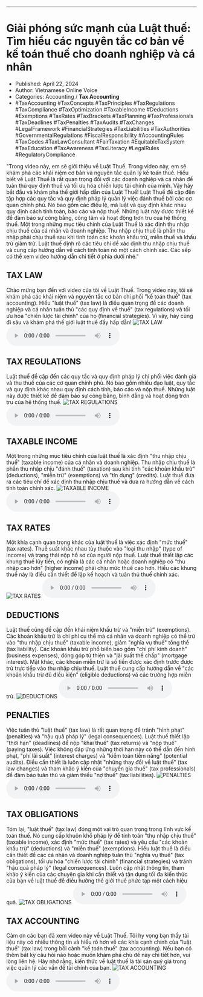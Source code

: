 
---

# Giải phóng sức mạnh của Luật thuế: Tìm hiểu các nguyên tắc cơ bản về kế toán thuế cho doanh nghiệp và cá nhân

- Published: April 22, 2024
- Author: Vietnamese Online Voice
- Categories: Accounting / **Tax Accounting**
- #TaxAccounting #TaxConcepts #TaxPrinciples #TaxRegulations #TaxCompliance #TaxOptimization #TaxableIncome #Deductions #Exemptions #TaxRates #TaxBrackets #TaxPlanning #TaxProfessionals #TaxDeadlines #TaxPenalties #TaxAudits #TaxChanges #LegalFramework #FinancialStrategies #TaxLiabilities #TaxAuthorities #GovernmentalRegulations #FiscalResponsibility #AccountingRules #TaxCodes #TaxLawConsultant #FairTaxation #EquitableTaxSystem #TaxEducation #TaxAwareness #TaxLiteracy #LegalRules #RegulatoryCompliance

"Trong video này, em sẽ giới thiệu về Luật Thuế. Trong video này, em sẽ khám phá các khái niệm cơ bản và nguyên tắc quản lý kế toán thuế. Hiểu biết về Luật Thuế là rất quan trọng đối với các doanh nghiệp và cá nhân để tuân thủ quy định thuế và tối ưu hóa chiến lược tài chính của mình. Vậy hãy bắt đầu và khám phá thế giới hấp dẫn của Luật Thuế! Luật Thuế đề cập đến tập hợp các quy tắc và quy định pháp lý quản lý việc đánh thuế bởi các cơ quan chính phủ. Nó bao gồm các điều lệ, mã luật và quy định khác nhau quy định cách tính toán, báo cáo và nộp thuế. Những luật này được thiết kế để đảm bảo sự công bằng, công tâm và hoạt động trơn tru của hệ thống thuế. Một trong những mục tiêu chính của Luật Thuế là xác định thu nhập chịu thuế của cá nhân và doanh nghiệp. Thu nhập chịu thuế là phần thu nhập phải chịu thuế sau khi tính toán các khoản khấu trừ, miễn thuế và khấu trừ giảm trừ. Luật thuế định rõ các tiêu chí để xác định thu nhập chịu thuế và cung cấp hướng dẫn về cách tính toán nó một cách chính xác. Các sếp có thể xem video hướng dẫn chi tiết ở phía dưới nhé."


## TAX LAW

Chào mừng bạn đến với video của tôi về Luật Thuế. Trong video này, tôi sẽ khám phá các khái niệm và nguyên tắc cơ bản chi phối "kế toán thuế" (tax accounting). Hiểu "luật thuế" (tax law) là điều quan trọng để các doanh nghiệp và cá nhân tuân thủ "các quy định về thuế" (tax regulations) và tối ưu hóa "chiến lược tài chính" của họ (financial strategies). Vì vậy, hãy cùng đi sâu và khám phá thế giới luật thuế đầy hấp dẫn!
![TAX LAW](https://http-archiver-apis-production-80.schnworks.com/storage/images/transitions/2024-04-22/transition-11833659826-Montserrat-Bold-880E4F.jpg)
<audio controls>
    <source src="https://http-archiver-apis-production-80.schnworks.com/storage/audio/file-17121711859.mp3" type="audio/mpeg">
</audio>



## TAX REGULATIONS

Luật thuế đề cập đến các quy tắc và quy định pháp lý chi phối việc đánh giá và thu thuế của các cơ quan chính phủ. Nó bao gồm nhiều đạo luật, quy tắc và quy định khác nhau quy định cách tính, báo cáo và nộp thuế. Những luật này được thiết kế để đảm bảo sự công bằng, bình đẳng và hoạt động trơn tru của hệ thống thuế.
![TAX REGULATIONS](https://http-archiver-apis-production-80.schnworks.com/storage/images/transitions/2024-04-22/transition--226609936-Montserrat-Bold-512DA8.jpg)
<audio controls>
    <source src="https://http-archiver-apis-production-80.schnworks.com/storage/audio/file-19211549992.mp3" type="audio/mpeg">
</audio>



## TAXABLE INCOME

Một trong những mục tiêu chính của luật thuế là xác định "thu nhập chịu thuế" (taxable income) của cá nhân và doanh nghiệp. Thu nhập chịu thuế là phần thu nhập chịu "đánh thuế" (taxation) sau khi tính "các khoản khấu trừ" (deductions), "miễn trừ" (exemptions) và "tín dụng" (credits). Luật thuế đưa ra các tiêu chí để xác định thu nhập chịu thuế và đưa ra hướng dẫn về cách tính toán chính xác.
![TAXABLE INCOME](https://http-archiver-apis-production-80.schnworks.com/storage/images/transitions/2024-04-22/transition-13903720668-Montserrat-SemiBold-880E4F.jpg)
<audio controls>
    <source src="https://http-archiver-apis-production-80.schnworks.com/storage/audio/file-10045163062.mp3" type="audio/mpeg">
</audio>



## TAX RATES

Một khía cạnh quan trọng khác của luật thuế là việc xác định "mức thuế" (tax rates). Thuế suất khác nhau tùy thuộc vào "loại thu nhập" (type of income) và trạng thái nộp hồ sơ của người nộp thuế. Luật thuế thiết lập các khung thuế lũy tiến, có nghĩa là các cá nhân hoặc doanh nghiệp có "thu nhập cao hơn" (higher income) phải chịu mức thuế cao hơn. Hiểu các khung thuế này là điều cần thiết để lập kế hoạch và tuân thủ thuế chính xác.
![TAX RATES](https://http-archiver-apis-production-80.schnworks.com/storage/images/transitions/2024-04-22/transition--415963703-Montserrat-SemiBold-303F9F.jpg)
<audio controls>
    <source src="https://http-archiver-apis-production-80.schnworks.com/storage/audio/file-25389516550.mp3" type="audio/mpeg">
</audio>



## DEDUCTIONS

Luật thuế cũng đề cập đến khái niệm khấu trừ và "miễn trừ" (exemptions). Các khoản khấu trừ là chi phí cụ thể mà cá nhân và doanh nghiệp có thể trừ vào "thu nhập chịu thuế" (taxable income), giảm "nghĩa vụ thuế" tổng thể (tax liability). Các khoản khấu trừ phổ biến bao gồm "chi phí kinh doanh" (business expenses), đóng góp từ thiện và "lãi suất thế chấp" (mortgage interest). Mặt khác, các khoản miễn trừ là số tiền được xác định trước được trừ trực tiếp vào thu nhập chịu thuế. Luật thuế cung cấp hướng dẫn về "các khoản khấu trừ đủ điều kiện" (eligible deductions) và các trường hợp miễn trừ.
![DEDUCTIONS](https://http-archiver-apis-production-80.schnworks.com/storage/images/transitions/2024-04-22/transition-4802844547-Montserrat-Thin-512DA8.jpg)
<audio controls>
    <source src="https://http-archiver-apis-production-80.schnworks.com/storage/audio/file-31630568256.mp3" type="audio/mpeg">
</audio>



## PENALTIES

Việc tuân thủ "luật thuế" (tax law) là rất quan trọng để tránh "hình phạt" (penalties) và "hậu quả pháp lý" (legal consequences). Luật thuế thiết lập "thời hạn" (deadlines) để nộp "khai thuế" (tax returns) và "nộp thuế" (paying taxes). Việc không đáp ứng những thời hạn này có thể dẫn đến hình phạt, "phí lãi suất" (interest charges) và "kiểm toán tiềm năng" (potential audits). Điều cần thiết là luôn cập nhật "những thay đổi về luật thuế" (tax law changes) và tham khảo ý kiến ​​của "chuyên gia thuế" (tax professionals) để đảm bảo tuân thủ và giảm thiểu "nợ thuế" (tax liabilities).
![PENALTIES](https://http-archiver-apis-production-80.schnworks.com/storage/images/transitions/2024-04-22/transition-15045609528-Montserrat-Medium-673AB7.jpg)
<audio controls>
    <source src="https://http-archiver-apis-production-80.schnworks.com/storage/audio/file-4883105927.mp3" type="audio/mpeg">
</audio>



## TAX OBLIGATIONS

Tóm lại, "luật thuế" (tax law) đóng một vai trò quan trọng trong lĩnh vực kế toán thuế. Nó cung cấp khuôn khổ pháp lý để tính toán "thu nhập chịu thuế" (taxable income), xác định "mức thuế" (tax rates) và yêu cầu "các khoản khấu trừ" (deductions) và "miễn thuế" (exemptions). Hiểu luật thuế là điều cần thiết để các cá nhân và doanh nghiệp tuân thủ "nghĩa vụ thuế" (tax obligations), tối ưu hóa "chiến lược tài chính" (financial strategies) và tránh "hậu quả pháp lý" (legal consequences). Luôn cập nhật thông tin, tham khảo ý kiến ​​của các chuyên gia khi cần thiết và tận dụng tối đa kiến ​​thức của bạn về luật thuế để điều hướng thế giới thuế phức tạp một cách hiệu quả.
![TAX OBLIGATIONS](https://http-archiver-apis-production-80.schnworks.com/storage/images/transitions/2024-04-22/transition-19140681755-Montserrat-Black-9C27B0.jpg)
<audio controls>
    <source src="https://http-archiver-apis-production-80.schnworks.com/storage/audio/file-25925363770.mp3" type="audio/mpeg">
</audio>



## TAX ACCOUNTING

Cảm ơn các bạn đã xem video này về Luật Thuế. Tôi hy vọng bạn thấy tài liệu này có nhiều thông tin và hiểu rõ hơn về các khía cạnh chính của "luật thuế" (tax law) trong bối cảnh "kế toán thuế" (tax accounting). Nếu bạn có thêm bất kỳ câu hỏi nào hoặc muốn khám phá chủ đề này chi tiết hơn, vui lòng liên hệ. Hãy nhớ rằng, kiến ​​thức về luật thuế là tài sản quý giá trong việc quản lý các vấn đề tài chính của bạn.
![TAX ACCOUNTING](https://http-archiver-apis-production-80.schnworks.com/storage/images/transitions/2024-04-22/transition--42764422063-Montserrat-Medium-880E4F.jpg)
<audio controls>
    <source src="https://http-archiver-apis-production-80.schnworks.com/storage/audio/file-4408998665.mp3" type="audio/mpeg">
</audio>

